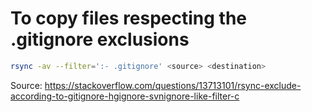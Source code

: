 # To copy files respecting the .gitignore exclusions

```bash
rsync -av --filter=':- .gitignore' <source> <destination>
```

Source: https://stackoverflow.com/questions/13713101/rsync-exclude-according-to-gitignore-hgignore-svnignore-like-filter-c
